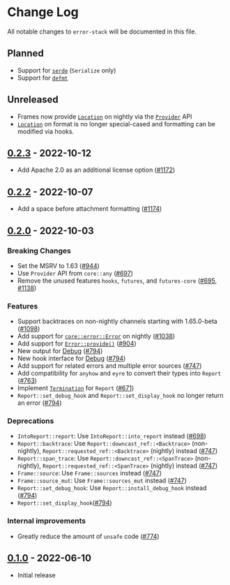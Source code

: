 # Change Log

All notable changes to `error-stack` will be documented in this file.

## Planned

- Support for [`serde`](https://serde.rs) (`Serialize` only)
- Support for [`defmt`](https://defmt.ferrous-systems.com)

## Unreleased

- Frames now provide [`Location`](https://doc.rust-lang.org/stable/std/panic/struct.Location.html) on nightly via the [`Provider`](https://doc.rust-lang.org/stable/std/any/trait.Provider.html) API
- [`Location`](https://doc.rust-lang.org/stable/std/panic/struct.Location.html) on format is no longer special-cased and formatting can be modified via hooks.

## [0.2.3](https://github.com/hashintel/hash/tree/error-stack%400.2.3/packages/libs/error-stack) - 2022-10-12

- Add Apache 2.0 as an additional license option ([#1172](https://github.com/hashintel/hash/pull/1172))

## [0.2.2](https://github.com/hashintel/hash/tree/error-stack%400.2.2/packages/libs/error-stack) - 2022-10-07

- Add a space before attachment formatting ([#1174](https://github.com/hashintel/hash/pull/1174))

## [0.2.0](https://github.com/hashintel/hash/tree/error-stack%400.2.0/packages/libs/error-stack) - 2022-10-03

### Breaking Changes

- Set the MSRV to 1.63 ([#944](https://github.com/hashintel/hash/pull/944))
- Use `Provider` API from `core::any` ([#697](https://github.com/hashintel/hash/pull/697))
- Remove the unused features `hooks`, `futures`, and `futures-core` ([#695](https://github.com/hashintel/hash/pull/695), [#1138](https://github.com/hashintel/hash/pull/1138))

### Features

- Support backtraces on non-nightly channels starting with 1.65.0-beta ([#1098](https://github.com/hashintel/hash/pull/1098))
- Add support for [`core::error::Error`](https://doc.rust-lang.org/nightly/core/error/trait.Error.html) on nightly ([#1038](https://github.com/hashintel/hash/pull/1038))
- Add support for [`Error::provide()`](https://doc.rust-lang.org/nightly/core/error/trait.Error.html#method.provide) ([#904](https://github.com/hashintel/hash/pull/904))
- New output for [Debug](https://doc.rust-lang.org/nightly/core/fmt/trait.Debug.html) ([#794](https://github.com/hashintel/hash/pull/794))
- New hook interface for [Debug](https://doc.rust-lang.org/nightly/core/fmt/trait.Debug.html) ([#794](https://github.com/hashintel/hash/pull/794))
- Add support for related errors and multiple error sources ([#747](https://github.com/hashintel/hash/pull/747))
- Add compatibility for `anyhow` and `eyre` to convert their types into `Report` ([#763](https://github.com/hashintel/hash/pull/763))
- Implement [`Termination`](https://doc.rust-lang.org/stable/std/process/trait.Termination.html) for `Report` ([#671](https://github.com/hashintel/hash/pull/671))
- `Report::set_debug_hook` and `Report::set_display_hook` no longer return an error ([#794](https://github.com/hashintel/hash/pull/794))

### Deprecations

- `IntoReport::report`: Use `IntoReport::into_report` instead ([#698](https://github.com/hashintel/hash/pull/698))
- `Report::backtrace`: Use `Report::downcast_ref::<Backtrace>` (non-nightly), `Report::requested_ref::<Backtrace>` (nightly) instead ([#747](https://github.com/hashintel/hash/pull/747))
- `Report::span_trace`: Use `Report::downcast_ref::<SpanTrace>` (non-nightly), `Report::requested_ref::<SpanTrace>` (nightly) instead ([#747](https://github.com/hashintel/hash/pull/747))
- `Frame::source`: Use `Frame::sources` instead ([#747](https://github.com/hashintel/hash/pull/747))
- `Frame::source_mut`: Use `Frame::sources_mut` instead ([#747](https://github.com/hashintel/hash/pull/747))
- `Report::set_debug_hook`: Use `Report::install_debug_hook` instead ([#794](https://github.com/hashintel/hash/pull/794))
- `Report::set_display_hook`([#794](https://github.com/hashintel/hash/pull/794))

### Internal improvements

- Greatly reduce the amount of `unsafe` code ([#774](https://github.com/hashintel/hash/pull/774))

## [0.1.0](https://github.com/hashintel/hash/tree/error-stack%400.1.0/packages/libs/error-stack) - 2022-06-10

- Initial release

